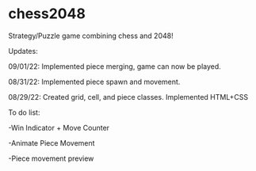 # chess2048
Strategy/Puzzle game combining chess and 2048!


Updates:

09/01/22: Implemented piece merging, game can now be played. 

08/31/22: Implemented piece spawn and movement.

08/29/22: Created grid, cell, and piece classes. Implemented HTML+CSS

To do list: 

-Win Indicator + Move Counter

-Animate Piece Movement 

-Piece movement preview 
